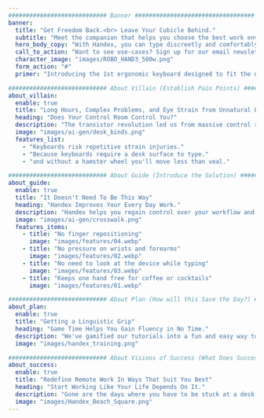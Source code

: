 ```yaml
---
############################ Banner ##################################
banner:
  title: "Get Freedom Back.<br> Leave Your Cubicle Behind."
  subtitle: "Meet the companion that helps you choose the best work environment, unblock mental flow, and re-imagine the meaning of work/life balance."
  hero_body_copy: "With Handex, you can type discreetly and comfortably from anywhere."
  call_to_action: "Want to see use-cases? Sign up for our email newsletter!"
  character_image: "images/ROBO_HAND3_500w.png"
  form_action: "#"
  primer: "Introducing the 1st ergonomic keyboard designed to fit the natural actions of your hand:"

############################ About Villain (Establish Pain Points) ##################################
about_villain:
  enable: true
  title: "Long Hours, Complex Problems, and Eye Strain from Unnatural Lights..."
  heading: "Does Your Control Room Control You?"
  description: "The transistor revolution led us from massive control rooms with machines that needed punch cards for operation to smartphones vastly more powerful that fit in our pockets. So why are we still wired to keyboards in order to do deeply productive work? Our weakest link in computing is tech that's over 150 years old."
  image: "images/ai-gen/desk_binds.png"
  features_list:
    - "Keyboards risk repetitive strain injuries."
    - "Because keyboards require a desk surface to type."
    - "and without a hamster wheel you'll move less than veal."

############################ About Guide (Introduce the Solution) ##################################
about_guide:
  enable: true
  title: "It Doesn't Need To Be This Way"
  heading: "Handex Improves Your Every Day Work."
  description: "Handex helps you regain control over your workflow and environment. You can update files on-the-go with no surface required, and because it's modeled to be lightly gripped in your hand there isn't strain or fatigue after long use-times."
  image: "images/ai-gen/crosswalk.png"
  features_items:
    - title: "No finger repositioning"
      image: "images/features/04.webp"
    - title: "No pressure on wrists and forearms"
      image: "images/features/02.webp"
    - title: "No need to look at the device while typing"
      image: "images/features/03.webp"
    - title: "Keeps one hand free for coffee or cocktails"
      image: "images/features/01.webp"

############################ About Plan (How will this Save the Day?) ##################################
about_plan:
  enable: true
  title: "Getting a Linguistic Grip"
  heading: "Game Time Helps You Gain Fluency in No Time."
  description: "We've gamified our tutorials into a fun and easy way to begin drilling towards fluency using Handex.<br><br> Starting with single key strokes assigned to each finger's abillity to pinch, flex, or pull, users will first learn the traditional home-row keys and basic syntax like space bar, back space, period, and enter.<br><br> As we introduce numbers you'll begin to chain 2 keys together to get familiar with how chords are built. It's similar to the feel of playing a guitar, but you'll never have to move your hand around to find the right tone.<br><br> Everything mentioned up to this point is learned in less than a day. Eventually you'll be familiar with a full keyboard set of keys, and have the knowledge to navigate using a handex as your primary input device."
  image: "images/handex_training.png"

############################ About Visions of Success (What Does Success Look Like?) ##################################
about_success:
  enable: true
  title: "Redefine Remote Work In Ways That Suit You Best"
  heading: "Start Working Like Your Life Depends On It."
  description: "Gone are the days where you have to be stuck at a desk for hours on end. When you know how to use a Handex, you have leverage to maximize your productivity and reduce stress along the way. <br><br> Imagine being able to do work that's creative, analytical, or even just simple tasks without being tethered to one particular place. You can enjoy nature under the shade of a large tree, or lounge on your couch with friends and loved ones watching TV with the ultimate remote control. <br><br> With Handex, the world is your workstation. Use it as you see fit."
  image: "images/Handex_Beach_Square.png"
---
```


